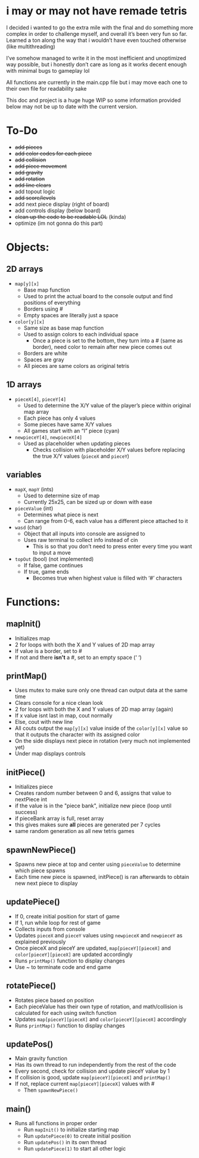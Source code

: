 # i may or may not have remade tetris

I decided i wanted to go the extra mile with the final and do something more complex in order to challenge myself, and overall it’s been very fun so far. Learned a ton along the way that i wouldn’t have even touched otherwise (like multithreading)

I’ve somehow managed to write it in the most inefficient and unoptimized way possible, but i honestly don’t care as long as it works decent enough with minimal bugs to gameplay lol

All functions are currently in the main.cpp file but i may move each one to their own file for readability sake

This doc and project is a huge huge WIP so some information provided below may not be up to date with the current version.
# To-Do

- ~~add pieces~~ 
- ~~add color codes for each piece~~
- ~~add collision~~
- ~~add piece movement~~
- ~~add gravity~~
- ~~add rotation~~
- ~~add line clears~~
- add topout logic
- ~~add score/levels~~
- add next piece display (right of board)
- add controls display (below board)
- ~~clean up the code to be readable LOL~~ (kinda)
- optimize (im not gonna do this part)

# Objects:

## 2D arrays

  * ```map[y][x]```
    * Base map function
    * Used to print the actual board to the console output and find positions of everything
    * Borders using #
    * Empty spaces are literally just a space
  * ```color[y][x]```
    * Same size as base map function
    * Used to assign colors to each individual space
      * Once a piece is set to the bottom, they turn into a # (same as border), need color to remain after new piece comes out
    * Borders are white
    * Spaces are gray
    * All pieces are same colors as original tetris

## 1D arrays
  * ```pieceX[4]```, ```pieceY[4]```
    * Used to determine the X/Y value of the player’s piece within original map array
    * Each piece has only 4 values
    * Some pieces have same X/Y values
    * All games start with an “I” piece (cyan)
  * ```newpieceY[4]```, ```newpieceX[4]```
    * Used as placeholder when updating pieces
        * Checks collision with placeholder X/Y values before replacing the true X/Y values (```pieceX``` and ```pieceY```)
## variables

   * ```mapX```, ```mapY``` (ints)
        * Used to determine size of map
        * Currently 25x25, can be sized up or down with ease
   * ```pieceValue``` (int)
        * Determines what piece is next
        * Can range from 0-6, each value has a different piece attached to it
   * ```wasd``` (char)
        * Object that all inputs into console are assigned to
        * Uses raw terminal to collect info instead of cin
            * This is so that you don’t need to press enter every time you want to input a move
   * ```topOut``` (bool) (not implemented)
        * If false, game continues
        * If true, game ends
            * Becomes true when highest value is filled with ‘#’ characters

# Functions:

## mapInit()

  * Initializes map
  * 2 for loops with both the X and Y values of 2D map array
  * If value is a border, set to #
  * If not and there **isn't** a #, set to an empty space (‘ ‘)

## printMap()

* Uses mutex to make sure only one thread can output data at the same time
* Clears console for a nice clean look
* 2 for loops with both the X and Y values of 2D map array (again)
* If x value isnt last in map, cout normally
* Else, cout with new line
* All couts output the ```map[y][x]``` value inside of the ```color[y][x]``` value so that it outputs the character with its assigned color
* On the side displays next piece in rotation (very much not implemented yet)
* Under map displays controls

## initPiece()

* Initializes piece
* Creates random number between 0 and 6, assigns that value to nextPiece int
* if the value is in the "piece bank", initialize new piece (loop until success)
* if pieceBank array is full, reset array
 * this gives makes sure **all** pieces are generated per 7 cycles
  * same random generation as all new tetris games

## spawnNewPiece() 
* Spawns new piece at top and center using ```pieceValue``` to determine which piece spawns
* Each time new piece is spawned, initPiece() is ran afterwards to obtain new next piece to display

## updatePiece()
* If 0, create initial position for start of game
* If 1, run while loop for rest of game
* Collects inputs from console
* Updates ```pieceX``` and ```pieceY``` values using ```newpieceX``` and ```newpieceY``` as explained previously
* Once pieceX and pieceY are updated, ```map[pieceY][pieceX]``` and ```color[pieceY][pieceX]``` are updated accordingly
* Runs ```printMap()``` function to display changes
* Use ~ to terminate code and end game

## rotatePiece()

* Rotates piece based on position
* Each pieceValue has their own type of rotation, and math/collision is calculated for each using switch function
* Updates ```map[pieceY][pieceX]``` and ```color[pieceY][pieceX]``` accordingly
* Runs ```printMap()``` function to display changes

## updatePos()

* Main gravity function
* Has its own thread to run independently from the rest of the code
* Every second, check for collision and update pieceY value by 1
* If collision is good, update ```map[pieceY][pieceX]``` and ```printMap()```
* If not, replace current ```map[pieceY][pieceX]``` values with #
    * Then ```spawnNewPiece()```

## main()

* Runs all functions in proper order
    * Run ```mapInit()``` to initialize starting map
    * Run ```updatePiece(0)``` to create initial position
    * Run ```updatePos()``` in its own thread
    * Run ```updatePiece(1)``` to start all other logic

